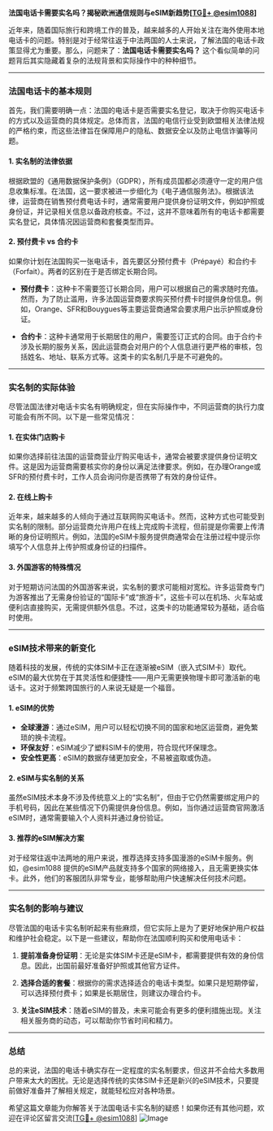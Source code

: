 **法国电话卡需要实名吗？揭秘欧洲通信规则与eSIM新趋势[[TG💪+ @esim1088](https://t.me/s/esim1088)]**

近年来，随着国际旅行和跨境工作的普及，越来越多的人开始关注在海外使用本地电话卡的问题。特别是对于经常往返于中法两国的人士来说，了解法国的电话卡政策显得尤为重要。那么，问题来了：**法国电话卡需要实名吗？** 这个看似简单的问题背后其实隐藏着复杂的法规背景和实际操作中的种种细节。

---

### 法国电话卡的基本规则

首先，我们需要明确一点：法国的电话卡是否需要实名登记，取决于你购买电话卡的方式以及运营商的具体规定。总体而言，法国的电信行业受到欧盟相关法律法规的严格约束，而这些法律旨在保障用户的隐私、数据安全以及防止电信诈骗等问题。

#### 1. 实名制的法律依据
根据欧盟的《通用数据保护条例》（GDPR），所有成员国都必须遵守一定的用户信息收集标准。在法国，这一要求被进一步细化为《电子通信服务法》。根据该法律，运营商在销售预付费电话卡时，通常需要用户提供身份证明文件，例如护照或身份证，并记录相关信息以备政府核查。不过，这并不意味着所有的电话卡都需要实名登记，具体情况因运营商和套餐类型而异。

#### 2. 预付费卡 vs 合约卡
如果你计划在法国购买一张电话卡，首先要区分预付费卡（Prépayé）和合约卡（Forfait）。两者的区别在于是否绑定长期合同。

- **预付费卡**：这种卡不需要签订长期合同，用户可以根据自己的需求随时充值。然而，为了防止滥用，许多法国运营商要求购买预付费卡时提供身份信息。例如，Orange、SFR和Bouygues等主要运营商通常会要求用户出示护照或身份证。
  
- **合约卡**：这种卡通常用于长期居住的用户，需要签订正式的合同。由于合约卡涉及长期的服务关系，因此运营商会对用户的个人信息进行更严格的审核，包括姓名、地址、联系方式等。这类卡的实名制几乎是不可避免的。

---

### 实名制的实际体验

尽管法国法律对电话卡实名有明确规定，但在实际操作中，不同运营商的执行力度可能会有所不同。以下是一些常见情况：

#### 1. 在实体门店购卡
如果你选择前往法国的运营商营业厅购买电话卡，通常会被要求提供身份证明文件。这是因为运营商需要核实你的身份以满足法律要求。例如，在办理Orange或SFR的预付费卡时，工作人员会询问你是否携带了有效的身份证件。

#### 2. 在线上购卡
近年来，越来越多的人倾向于通过互联网购买电话卡。然而，这种方式也可能受到实名制的限制。部分运营商允许用户在线上完成购卡流程，但前提是你需要上传清晰的身份证明照片。例如，法国的eSIM卡服务提供商通常会在注册过程中提示你填写个人信息并上传护照或身份证的扫描件。

#### 3. 外国游客的特殊情况
对于短期访问法国的外国游客来说，实名制的要求可能相对宽松。许多运营商专门为游客推出了无需身份验证的“国际卡”或“旅游卡”，这些卡可以在机场、火车站或便利店直接购买，无需提供额外信息。不过，这类卡的功能通常较为基础，适合临时使用。

---

### eSIM技术带来的新变化

随着科技的发展，传统的实体SIM卡正在逐渐被eSIM（嵌入式SIM卡）取代。eSIM的最大优势在于其灵活性和便捷性——用户无需更换物理卡即可激活新的电话卡。这对于频繁跨国旅行的人来说无疑是一个福音。

#### 1. eSIM的优势
- **全球漫游**：通过eSIM，用户可以轻松切换不同的国家和地区运营商，避免繁琐的换卡流程。
- **环保友好**：eSIM减少了塑料SIM卡的使用，符合现代环保理念。
- **安全性更高**：eSIM的数据存储更加安全，不易被盗取或伪造。

#### 2. eSIM与实名制的关系
虽然eSIM技术本身不涉及传统意义上的“实名制”，但由于它仍然需要绑定用户的手机号码，因此在某些情况下仍需提供身份信息。例如，当你通过运营商官网激活eSIM时，通常需要输入个人资料并通过身份验证。

#### 3. 推荐的eSIM解决方案
对于经常往返中法两地的用户来说，推荐选择支持多国漫游的eSIM卡服务。例如，@esim1088 提供的eSIM产品就支持多个国家的网络接入，且无需更换实体卡。此外，他们的客服团队非常专业，能够帮助用户快速解决任何技术问题。

---

### 实名制的影响与建议

尽管法国的电话卡实名制听起来有些麻烦，但它实际上是为了更好地保护用户权益和维护社会稳定。以下是一些建议，帮助你在法国顺利购买和使用电话卡：

1. **提前准备身份证明**：无论是实体SIM卡还是eSIM卡，都需要提供有效的身份信息。因此，出国前最好准备好护照或其他官方证件。
   
2. **选择合适的套餐**：根据你的需求选择适合的电话卡类型。如果只是短期停留，可以选择预付费卡；如果是长期居住，则建议办理合约卡。

3. **关注eSIM技术**：随着eSIM的普及，未来可能会有更多的便利措施出现。关注相关服务商的动态，可以帮助你节省时间和精力。

---

### 总结

总的来说，法国的电话卡确实存在一定程度的实名制要求，但这并不会给大多数用户带来太大的困扰。无论是选择传统的实体SIM卡还是新兴的eSIM技术，只要提前做好准备并了解相关规定，就能轻松应对各种场景。

希望这篇文章能为你解答关于法国电话卡实名制的疑惑！如果你还有其他问题，欢迎在评论区留言交流[[TG💪+ @esim1088](https://t.me/s/esim1088)] ![Image](https://i.postimg.cc/4NQfJmqS/Snipaste-2025-05-13-00-14-12.png)